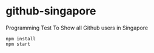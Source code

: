 # github-singapore
Programming Test To Show all Github users in Singapore
```
npm install
npm start
```
